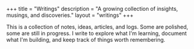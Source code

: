 +++
title = "Writings"
description = "A growing collection of insights, musings, and discoveries."
layout = "writings"
+++

This is a collection of notes, ideas, articles, and logs. Some are polished, some are still in progress. I write to explore what I'm learning, document what I'm building, and keep track of things worth remembering.
